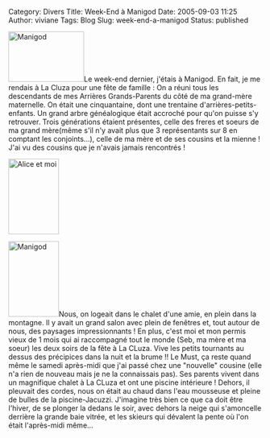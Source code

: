 Category: Divers
Title: Week-End à Manigod
Date: 2005-09-03 11:25
Author: viviane
Tags: Blog
Slug: week-end-a-manigod
Status: published

<img class="alignleft size-full wp-image-660" title="Manigod" src="http://www.viviane-voyages.com/wp-content/uploads/2005/09/15.jpg" alt="Manigod" width="150" height="100" />Le week-end dernier, j'étais à Manigod. En fait, je me rendais à La Cluza pour une fête de famille : On a réuni tous les descendants de mes Arrières Grands-Parents du côté de ma grand-mère maternelle. On était une cinquantaine, dont une trentaine d'arrières-petits-enfants. Un grand arbre généalogique était accroché pour qu'on puisse s'y retrouver. Trois générations étaient présentes, celle des freres et soeurs de ma grand mère(même s'il n'y avait plus que 3 représentants sur 8 en comptant les conjoints...), celle de ma mère et de ses cousins et la mienne ! J'ai vu des cousins que je n'avais jamais rencontrés !

<img class="aligncenter size-full wp-image-661" title="Alice et moi" src="http://www.viviane-voyages.com/wp-content/uploads/2005/09/22.jpg" alt="Alice et moi" width="100" height="150" />

<img class="alignleft size-full wp-image-662" title="Manigod" src="http://www.viviane-voyages.com/wp-content/uploads/2005/09/33.jpg" alt="Manigod" width="100" height="150" />Nous, on logeait dans le chalet d'une amie, en plein dans la montagne. Il y avait un grand salon avec plein de fenêtres et, tout autour de nous, des paysages impressionnants ! En plus, c'est moi et mon permis vieux de 1 mois qui ai raccompagné tout le monde (Seb, ma mère et ma soeur) les deux soirs de la fête à La CLuza. Vive les petits tournants au dessus des précipices dans la nuit et la brume !! Le Must, ça reste quand même le samedi après-midi que j'ai passé chez une "nouvelle" cousine (elle n'a rien de nouveau mais je ne la connaissais pas). Ses parents vivent dans un magnifique chalet à La CLuza et ont une piscine intérieure ! Dehors, il pleuvait des cordes, nous on était au chaud dans l'eau mousseuse et pleine de bulles de la piscine-Jacuzzi. J'imagine très bien ce que ca doit être l'hiver, de se plonger la dedans le soir, avec dehors la neige qui s'amoncelle derrière la grande baie vitrée, et les skieurs qui dévalent la pente où l'on était l'après-midi même...